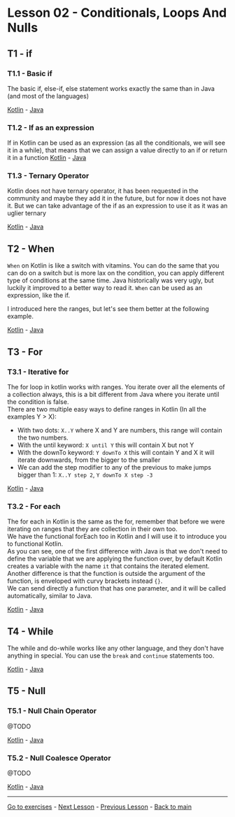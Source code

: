 # Lesson 02 - Conditionals, Loops And Nulls
## T1 - if
### T1.1 - Basic if
The basic if, else-if, else statement works exactly the same than in Java (and most of the languages)

[Kotlin](../src/main/kotlin/org/example/kotlinWorkshop/kotlin/lesson02/t1_if/t1_1/BasicIf.kt) - [Java](../src/main/java/org/example/kotlinWorkshop/java/lesson02/t1_if/t1_1/BasicIf.java)

### T1.2 - If as an expression
If in Kotlin can be used as an expression (as all the conditionals, we will see it in a while), that means that we can assign a value directly to an if or return it in a function
[Kotlin](../src/main/kotlin/org/example/kotlinWorkshop/kotlin/lesson02/t1_if/t1_2/IfAsExpression.kt) - [Java](../src/main/java/org/example/kotlinWorkshop/java/lesson02/t1_if/t1_2/IfAsExpression.java)

### T1.3 - Ternary Operator
Kotlin does not have ternary operator, it has been requested in the community and maybe they add it in the future, but for now it does not have it. But we can take advantage of the if as an expression to use it as it was an uglier ternary

[Kotlin](../src/main/kotlin/org/example/kotlinWorkshop/kotlin/lesson02/t1_if/t1_3/TernaryOperator.kt) - [Java](../src/main/java/org/example/kotlinWorkshop/java/lesson02/t1_if/t1_3/TernaryOperator.java)

## T2 - When
`When` on Kotlin is like a switch with vitamins. You can do the same that you can do on a switch but is more lax on the condition, you can apply different type of conditions at the same time. Java historically was very ugly, but luckily it improved to a better way to read it. `When` can be used as an expression, like the if.

I introduced here the ranges, but let's see them better at the following example.

[Kotlin](../src/main/kotlin/org/example/kotlinWorkshop/kotlin/lesson02/t2_when/When.kt) - [Java](../src/main/java/org/example/kotlinWorkshop/java/lesson02/t2_when/Switch.java)

## T3 - For
### T3.1 - Iterative for
The for loop in kotlin works with ranges. You iterate over all the elements of a collection always, this is a bit different from Java where you iterate until the condition is false.   
There are two multiple easy ways to define ranges in Kotlin (In all the examples Y > X):
* With two dots: `X..Y` where X and Y are numbers, this range will contain the two numbers. 
* With the until keyword: `X until Y` this will contain X but not Y
* With the downTo keyword: `Y downTo X` this will contain Y and X it will iterate downwards, from the bigger to the smaller
* We can add the step modifier to any of the previous to make jumps bigger than 1: `X..Y step 2`, `Y downTo X step -3`

[Kotlin](../src/main/kotlin/org/example/kotlinWorkshop/kotlin/lesson02/t3_for/t3_1/For.kt) - [Java](../src/main/java/org/example/kotlinWorkshop/java/lesson02/t3_for/t3_1/For.java)

### T3.2 - For each
The for each in Kotlin is the same as the for, remember that before we were iterating on ranges that they are collection in their own too.  
We have the functional forEach too in Kotlin and I will use it to introduce you to functional Kotlin.     
As you can see, one of the first difference with Java is that we don't need to define the variable that we are applying the function over, by default Kotlin creates a variable with the name `it` that contains the iterated element. Another difference is that the function is outside the argument of the function, is enveloped with curvy brackets instead `{}`.   
We can send directly a function that has one parameter, and it will be called automatically, similar to Java. 

[Kotlin](../src/main/kotlin/org/example/kotlinWorkshop/kotlin/lesson02/t3_for/t3_2/ForEach.kt) - [Java](../src/main/java/org/example/kotlinWorkshop/java/lesson02/t3_for/t3_2/ForEach.java)

## T4 - While
The while and do-while works like any other language, and they don't have anything in special. You can use the `break` and `continue` statements too.

[Kotlin](../src/main/kotlin/org/example/kotlinWorkshop/kotlin/lesson02/t4_while/While.kt) - [Java](../src/main/java/org/example/kotlinWorkshop/java/lesson02/t4_while/While.java)

## T5 - Null
### T5.1 - Null Chain Operator
@TODO

[Kotlin](../src/main/kotlin/org/example/kotlinWorkshop/kotlin/lesson02/t5_null/t5_1/NullChainOperator.kt) - [Java](../src/main/java/org/example/kotlinWorkshop/java/lesson02/t5_null/t5_1/NullChainOperator.java)

### T5.2 - Null Coalesce Operator
@TODO

[Kotlin](../src/main/kotlin/org/example/kotlinWorkshop/kotlin/lesson02/t5_null/t5_2/NullCoalesceOperator.kt) - [Java](../src/main/java/org/example/kotlinWorkshop/java/lesson02/t5_null/t5_2/NullCoalesceOperator.java)

---
[Go to exercises](./Exercises02.md) - [Next Lesson](./Lesson03.md) - [Previous Lesson](./Lesson01.md) - [Back to main](../README.md)